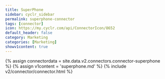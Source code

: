 ```yaml
---
title: SuperPhone
sidebar: cyclr_sidebar
permalink: superphone-connector
tags: [connector]
icon: https://my.cyclr.com/api/ConnectorIcon/8652
default_header: false
category: Marketing
categories: [Marketing]
showv1content: true
---
```

{% assign connectordata = site.data.v2.connectors.connector-superphone %}
{% assign v1content = 'superphone.md' %}
{% include v2/connector/connector.html %}	